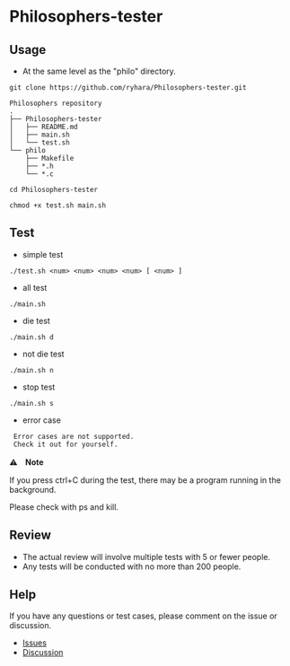 # Philosophers-tester

## Usage

- At the same level as the "philo" directory.
```
git clone https://github.com/ryhara/Philosophers-tester.git
```
```
Philosophers repository
.
├── Philosophers-tester
│   ├── README.md
│   ├── main.sh
│   └── test.sh
└── philo
    ├── Makefile
    ├── *.h
    └── *.c
```

```
cd Philosophers-tester
```
```
chmod +x test.sh main.sh
```

## Test
- simple test
```
./test.sh <num> <num> <num> <num> [ <num> ]
```

- all test
```
./main.sh
```

- die test
```
./main.sh d
```
- not die test
```
./main.sh n
```

- stop test
```
./main.sh s
```

- error case
```
 Error cases are not supported.
 Check it out for yourself.
```

**⚠️　Note**

If you press ctrl+C during the test, there may be a program running in the background.

Please check with ps and kill.

## Review
- The actual review will involve multiple tests with 5 or fewer people.
- Any tests will be conducted with no more than 200 people.

## Help
If you have any questions or test cases, please comment on the issue or discussion.

- [Issues](https://github.com/ryhara/Philosophers-tester/issues)
- [Discussion](https://github.com/ryhara/Philosophers-tester/discussions)

